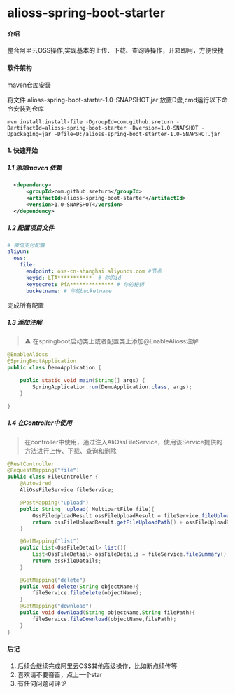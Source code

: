 # alioss-spring-boot-starter

#### 介绍
整合阿里云OSS操作,实现基本的上传、下载、查询等操作，开箱即用，方便快捷

#### 软件架构
maven仓库安装

将文件 alioss-spring-boot-starter-1.0-SNAPSHOT.jar 放置D盘,cmd运行以下命令安装到仓库
```shell script
mvn install:install-file -DgroupId=com.github.sreturn -DartifactId=alioss-spring-boot-starter -Dversion=1.0-SNAPSHOT -Dpackaging=jar -Dfile=D:/alioss-spring-boot-starter-1.0-SNAPSHOT.jar  
```

#### 1. 快速开始

##### 1.1 添加maven 依赖
```xml
  <dependency>
      <groupId>com.github.sreturn</groupId>
      <artifactId>alioss-spring-boot-starter</artifactId>
      <version>1.0-SNAPSHOT</version>
  </dependency>

```
##### 1.2 配置项目文件
```yaml
# 微信支付配置
aliyun:
  oss:
    file:
      endpoint: oss-cn-shanghai.aliyuncs.com #节点
      keyid: LTA***********  # 你的id
      keysecret: PfA************** # 你的秘钥
      bucketname: # 你的bucketname
```
完成所有配置

##### 1.3 添加注解
>⚠️ 在springboot启动类上或者配置类上添加@EnableAlioss注解

```java
@EnableAlioss
@SpringBootApplication
public class DemoApplication {

    public static void main(String[] args) {
        SpringApplication.run(DemoApplication.class, args);
    }

}
```
##### 1.4 在Controller中使用
>在controller中使用，通过注入AliOssFileService，使用该Service提供的方法进行上传、下载、查询和删除

```java
@RestController
@RequestMapping("file")
public class FileController {
    @Autowired
    AliOssFileService fileService;

    @PostMapping("upload")
    public String  upload( MultipartFile file){
        OssFileUploadResult ossFileUploadResult = fileService.fileUpload(file);
        return ossFileUploadResult.getFileUploadPath() + ossFileUploadResult.getObjectName();
    }

    @GetMapping("list")
    public List<OssFileDetail> list(){
        List<OssFileDetail> ossFileDetails = fileService.fileSummary();
        return ossFileDetails;
    }

    @GetMapping("delete")
    public void delete(String objectName){
        fileService.fileDelete(objectName);
    }
    @GetMapping("download")
    public void download(String objectName,String filePath){
        fileService.fileDownload(objectName,filePath);
    }
}
```

#### 后记

1.  后续会继续完成阿里云OSS其他高级操作，比如断点续传等
2.  喜欢请不要吝啬，点上一个star
3.  有任何问题可评论
